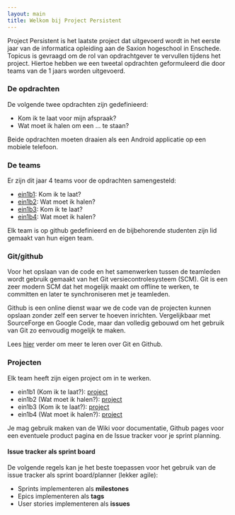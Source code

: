 ```yaml
---
layout: main
title: Welkom bij Project Persistent
---
```


Project Persistent is het laatste project dat uitgevoerd wordt in het eerste
jaar van de informatica opleiding aan de Saxion hogeschool in Enschede.
Topicus is gevraagd om de rol van opdrachtgever te vervullen tijdens het
project. Hiertoe hebben we een tweetal opdrachten geformuleerd die door teams
van de 1 jaars worden uitgevoerd.

### De opdrachten ###

De volgende twee opdrachten zijn gedefinieerd:

 - Kom ik te laat voor mijn afspraak?
 - Wat moet ik halen om een ... te staan?

Beide opdrachten moeten draaien als een Android applicatie op een mobiele
telefoon.

### De teams ###

Er zijn dit jaar 4 teams voor de opdrachten samengesteld:

 - [ein1b1](https://github.com/organizations/topicusbv/teams/175978): Kom ik te laat?
 - [ein1b2](https://github.com/organizations/topicusbv/teams/175979): Wat moet ik halen?
 - [ein1b3](https://github.com/organizations/topicusbv/teams/175983): Kom ik te laat?
 - [ein1b4](https://github.com/organizations/topicusbv/teams/175985): Wat moet ik halen?

Elk team is op github gedefinieerd en de bijbehorende studenten zijn lid
gemaakt van hun eigen team.

### Git/github ###

Voor het opslaan van de code en het samenwerken tussen de teamleden wordt
gebruik gemaakt van het Git versiecontrolesysteem (SCM). Git is een zeer
modern SCM dat het mogelijk maakt om offline te werken, te committen en later
te synchroniseren met je teamleden.

Github is een online dienst waar we de code van de projecten kunnen opslaan
zonder zelf een server te hoeven inrichten. Vergelijkbaar met SourceForge en
Google Code, maar dan volledig gebouwd om het gebruik van Git zo eenvoudig
mogelijk te maken.

Lees [hier](git.html) verder om meer te leren over Git en Github.

### Projecten ###

Elk team heeft zijn eigen project om in te werken. 

 - ein1b1 (Kom ik te laat?): [project](https://github.com/topicusbv/kom-ik-te-laat-ein1b1)
 - ein1b2 (Wat moet ik halen?): [project](https://github.com/topicusbv/wat-moet-ik-halen-ein1b2)
 - ein1b3 (Kom ik te laat?): [project](https://github.com/topicusbv/kom-ik-te-laat-ein1b3)
 - ein1b4 (Wat moet ik halen?): [project](https://github.com/topicusbv/wat-moet-ik-halen-ein1b4)

Je mag gebruik maken van de Wiki voor documentatie, Github pages voor een
eventuele product pagina en de Issue tracker voor je sprint planning.

#### Issue tracker als sprint board ####

De volgende regels kan je het beste toepassen voor het gebruik van de issue
tracker als sprint board/planner (lekker agile):

 - Sprints implementeren als **milestones**
 - Epics implementeren als **tags**
 - User stories implementeren als **issues**
